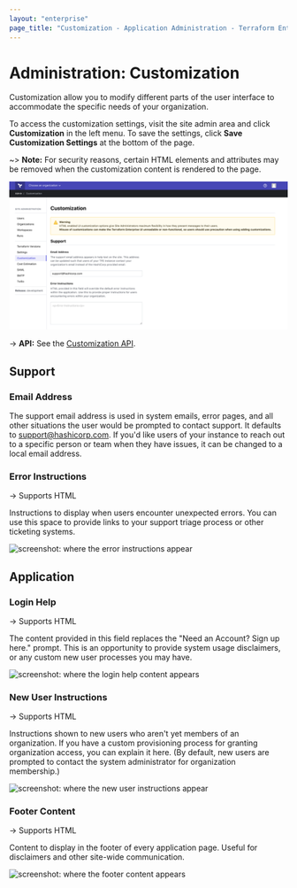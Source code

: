 ```yaml
---
layout: "enterprise"
page_title: "Customization - Application Administration - Terraform Enterprise"
---
```


# Administration: Customization

Customization allow you to modify different parts of the user interface to accommodate the specific needs of your organization.

To access the customization settings, visit the site admin area and click **Customization** in the left menu. To save the settings, click **Save Customization Settings** at the bottom of the page.

~> **Note:** For security reasons, certain HTML elements and attributes may be removed when the customization content is rendered to the page.

![screenshot: the Settings admin page](./images/admin-customization.png)

-> **API:** See the [Customization API](/docs/cloud/api/admin/settings.html#list-customization-settings).

## Support

### Email Address

The support email address is used in system emails, error pages, and all other situations the user would be prompted to contact support. It defaults to support@hashicorp.com. If you'd like  users of your instance to reach out to a specific person or team when they have issues, it can be changed to a local email address.

### Error Instructions

-> Supports HTML

Instructions to display when users encounter unexpected errors.  You can use this space to provide links to your support triage process or other ticketing systems.

![screenshot: where the error instructions appear](./images/admin-error-message-customization.png)

## Application

### Login Help

-> Supports HTML

The content provided in this field replaces the "Need an Account? Sign up here." prompt.  This is an opportunity to provide system usage disclaimers, or any custom new user processes you may have.

![screenshot: where the login help content appears](./images/admin-login-help-customization.png)

### New User Instructions

-> Supports HTML

Instructions shown to new users who aren't yet members of an organization. If you have a custom provisioning process for granting organization access, you can explain it here. (By default, new users are prompted to contact the system administrator for organization membership.)

![screenshot: where the new user instructions appear](./images/admin-new-user-customization.png)

### Footer Content

-> Supports HTML

Content to display in the footer of every application page. Useful for disclaimers and other site-wide communication.

![screenshot: where the footer content appears](./images/admin-footer-customization.png)
